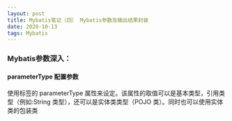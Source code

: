 ```yaml
---
layout: post
title: Mybatis笔记（四） Mybatis参数及输出结果封装
date: 2020-10-13
tags: Mybatis
---
```


### Mybatis参数深入：

#### parameterType 配置参数 

使用标签的 parameterType 属性来设定。该属性的取值可以是基本类型，引用类型（例如:String 类型），还可以是实体类类型（POJO 类）。同时也可以使用实体类的包装类 